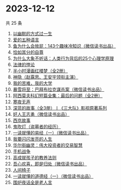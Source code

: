 # 2023-12-12

共 25 条

<!-- BEGIN WEREAD -->
<!-- 最后更新时间 2023-12-12 11:07:17 +0800 -->
1. [以幽默的方式过一生](https://weread.qq.com/web/bookDetail/cbd32140813ab8472g01991a)
1. [爱的五种语言](https://weread.qq.com/web/bookDetail/dcd32a30813ab8607g013ca6)
1. [鱼为什么会放屁：143个趣味冷知识（微信读书出品）](https://weread.qq.com/web/bookDetail/ad232cf0813ab861eg0152c5)
1. [恰如其分的自尊](https://weread.qq.com/web/bookDetail/2bd320e0813ab861bg014d1d)
1. [为什么大象不听话：人类行为背后的25个心理学原理](https://weread.qq.com/web/bookDetail/5f3329f0813ab7731g010015)
1. [法律的悖论](https://weread.qq.com/web/bookDetail/48032000813ab8616g0176c9)
1. [半小时漫画红楼梦（全2册）](https://weread.qq.com/web/bookDetail/2c432520813ab85f8g0186ca)
1. [神隐（赵露思、王安宇领衔主演）](https://weread.qq.com/web/bookDetail/32932110720abf4a3292ab1)
1. [我的苦难，我的大学](https://weread.qq.com/web/bookDetail/264328b05cdf13264eb269c)
1. [暴雪将至：巴拜布拉克谋杀案（微信读书出品）](https://weread.qq.com/web/bookDetail/a3f32740813ab860cg0109b8)
1. [阿西莫夫科幻短篇全集：最后的问题（全2册）](https://weread.qq.com/web/bookDetail/10a32d30813ab85f8g0175ac)
1. [寒夜无声](https://weread.qq.com/web/bookDetail/50c322f0813ab8601g015335)
1. [深蓝的故事（全3册）丨《三大队》影视原著系列](https://weread.qq.com/web/bookDetail/e3f329d0813ab6f9bg018b89)
1. [好人王志勇（微信读书出品）](https://weread.qq.com/web/bookDetail/85432e10813ab85eag0195be)
1. [西京故事](https://weread.qq.com/web/bookDetail/a0c32f70813ab7166g01487d)
1. [鬼吹灯（盗墓者的经历）](https://weread.qq.com/web/bookDetail/c8532e60581277c852d02a1)
1. [一读就懂的易经（一）（微信读书出品）](https://weread.qq.com/web/bookDetail/89d32d90813ab85c3g010752)
1. [我要闪闪发亮的人生](https://weread.qq.com/web/bookDetail/28132540813ab7b1bg010786)
1. [华尔街幽灵：伟大投资者的交易智慧](https://weread.qq.com/web/bookDetail/f5032d505b373ff501a9f48)
1. [手机战争](https://weread.qq.com/web/bookDetail/4d232520813ab8567g011044)
1. [高成就孩子的教养法则](https://weread.qq.com/web/bookDetail/c7132dd07237fc7ac7119e8)
1. [吾心欢喜，即是归处（微信读书出品）](https://weread.qq.com/web/bookDetail/cad32210813ab83e5g016fb8)
1. [人间椅子](https://weread.qq.com/web/bookDetail/db9324605b8188db9f7b411)
1. [一读就懂的道德经（一）（微信读书出品）](https://weread.qq.com/web/bookDetail/19d32440813ab83d8g0152c9)
1. [围炉夜话全是老人言](https://weread.qq.com/web/bookDetail/6ba32600813ab84b0g017b80)
<!-- END WEREAD -->